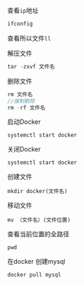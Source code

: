 查看`ip`地址

```cmd
ifconfig
```



查看所以文件`ll`

解压文件

```java
tar -zxvf 文件名
```

删除文件

```java
rm 文件名
//强制删除
rm -rf 文件名
```

启动Docker

```
systemctl start docker
```

关闭Docker

```
systemctl start docker
```

创建文件

```
mkdir docker(文件名)
```

移动文件

```
mv （文件名）(文件位置)
```

查看当前位置的全路径

```
pwd
```

在docker 创建mysql

```.
docker pull mysql
```

